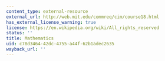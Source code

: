 ```yaml
---
content_type: external-resource
external_url: http://web.mit.edu/commreq/cim/course18.html
has_external_license_warning: true
license: https://en.wikipedia.org/wiki/All_rights_reserved
status: ''
title: Mathematics
uid: c78d3464-42dc-4755-a44f-62b1adec2635
wayback_url: ''
---
```

